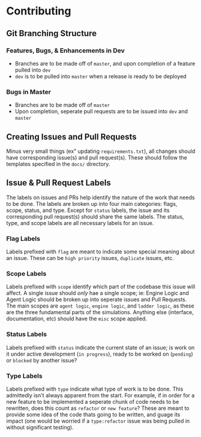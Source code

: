 # Contributing

## Git Branching Structure
### Features, Bugs, & Enhancements in Dev
- Branches are to be made off of `master`, and upon completion of a feature pulled into `dev`
- `dev` is to be pulled into `master` when a release is ready to be deployed
### Bugs in Master
- Branches are to be made off of `master`
- Upon completion, seperate pull requests are to be issued into `dev` and `master`

## Creating Issues and Pull Requests
Minus very small things (ex" updating `requirements.txt`), all changes should have corresponding issue(s) and pull request(s). These should follow the templates specified in the `docs/` directory.

## Issue & Pull Request Labels
The labels on issues and PRs help identify the nature of the work that needs to be done. The labels are broken up into four main categories: flags, scope, status, and type. Except for `status` labels, the issue and its corresponding pull request(s) should share the same labels. The status, type, and scope labels are all necessary labels for an issue.

### Flag Labels
Labels prefixed with `flag` are meant to indicate some special meaning about an issue. These can be `high priority` issues, `duplicate` issues, etc. 

### Scope Labels
Labels prefixed with `scope` identify which part of the codebase this issue will affect. A single issue should _only_ hae a single scope; ie: Engine Logic and Agent Logic should be broken up into seperate issues and Pull Requests. The main scopes are `agent logic`, `engine logic`, and `ladder logic`, as these are the three fundamental parts of the simulations. Anything else (interface, documentation, etc) should have the `misc` scope applied.

### Status Labels
Labels prefixed with `status` indicate the current state of an issue; is work on it under active development (`in progress`), ready to be worked on (`pending`) or `blocked` by another issue?

### Type Labels
Labels prefixed with `type` indicate what type of work is to be done. This admittedly isn't always apparent from the start. For example, if in order for a new feature to be implemented a seperate chunk of code needs to be rewritten, does this count as `refactor` or `new feature`? These are meant to provide some idea of the code thats going to be written, and guage its impact (one would be worried if a `type:refactor` issue was being pulled in without significant testing).
